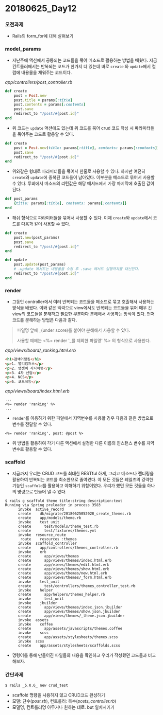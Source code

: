 # 20180625_Day12

### 오전과제

- Rails의 form_for에 대해 살펴보기



### model_params

- 지난주에 액션에서 공통되는 코드들을 묶어 메소드로 활용하는 방법을 배웠다. 지금 컨트롤러에서는 반복되는 코드가 한가지 더 있는데 바로 `create` 와 `update`에서 컬럼에 내용물을 채워주는 코드이다.

*app/controllers/post_controller.rb*

```ruby
def create
    post = Post.new
    post.title = params[:title]
    post.contents = params[:contents]
    post.save
    redirect_to "/post/#{post.id}"
end
```

- 위 코드는 `update` 액션에도 있는데 위 코드를 묶어 crud 코드 작성 시 파라미터들을 묶어주는 코드로 활용할 수 있다.

```ruby
def create
    post = Post.new(title: params[:title], contents: params[:contents])
    post.save
    redirect_to "/post/#{post.id}"
end
```

- 위와같은 형태로 파라미터들을 묶어서 한줄로 사용할 수 있다. 하지만 여전히 `create`와 `update`에 중복된 코드들이 남아있다. 이부분을 메소드로 묶어서 사용할 수 있다. 루비에서 메소드의 리턴값은 해당 메서드에서 가장 마지막에 호출된 값이 된다.

```ruby
def post_params
	{title: params[:title], contents: params[:contents]} 
end
```

- 해쉬 형식으로 파라미터들을 묶어서 사용할 수 있다. 이제 `create`와 `update`에서 코드를 다음과 같이 사용할 수 있다.

```ruby
def create
    post.new(post_params)
    post.save
    redirect_to "/post/#{post.id}"
end

def update
    post.update(post_params)
    # .update 메서드는 내용물을 수정 후 .save 메서드 실행까지를 대신한다.
    redirect_to "/post/#{post.id}"
end
```



### render

- 그동안 controller에서 여러 반복되는 코드들을 메소드로 묶고 호출해서 사용하는 방식을 배웠다. 이와 같은 맥락으로 view에서도 반복되는 코드들을 묶어 매우 긴 view의 코드들을 분해하고 필요한 부분마다 분해해서 사용하는 방식이 있다. 먼저 코드를 분해하는 방법은 다음과 같다.

> 파일명 앞에 _(under score)를 붙여야 분해해서 사용할 수 있다.
>
> 사용할 때에는 <%= render '_를 제외한 파일명' %> 의 형식으로 사용한다.

*app/views/board/_ranking.html.erb*

```html
<h1>검색어랭킹</h1>
<p>1. 멀티캠퍼스</p>
<p>2. 멋쟁이 사자처럼</p>
<p>3. 4차 산업</p>
<p>4. NCS</p>
<p>5. 코드네임</p>
```

*app/views/board/index.html.erb*

```erb
...
<%= render 'ranking' %>
...
```



- `render`를 이용하기 위한 파일에서 지역변수를 사용할 경우 다음과 같은 방법으로 변수를 전달할 수 있다.

```erb
<%= render 'ranking', post: @post %>
```

- 위 방법을 활용하여 각기 다른 액션에서 설정한 다른 이름의 인스턴스 변수를 지역변수로 활용할 수 있다.



### scaffold

- 지금까지 우리는 CRUD 코드를 최대한 RESTful 하게, 그리고 메소드나 렌더링을 활용하여 반복되는 코드를 최소한으로 줄여왔다. 이 모든 것들은 레일즈의 강력한 기능인 `scaffold`를 활용하고 이해하기 위함이였다. 우리가 했던 모든 것들을 하나의 명령으로 만들어 낼 수 있다.

```command
$ rails g scaffold theme title:string description:text
Running via Spring preloader in process 3583
      invoke  active_record
      create    db/migrate/20180625052020_create_themes.rb
      create    app/models/theme.rb
      invoke    test_unit
      create      test/models/theme_test.rb
      create      test/fixtures/themes.yml
      invoke  resource_route
       route    resources :themes
      invoke  scaffold_controller
      create    app/controllers/themes_controller.rb
      invoke    erb
      create      app/views/themes
      create      app/views/themes/index.html.erb
      create      app/views/themes/edit.html.erb
      create      app/views/themes/show.html.erb
      create      app/views/themes/new.html.erb
      create      app/views/themes/_form.html.erb
      invoke    test_unit
      create      test/controllers/themes_controller_test.rb
      invoke    helper
      create      app/helpers/themes_helper.rb
      invoke      test_unit
      invoke    jbuilder
      create      app/views/themes/index.json.jbuilder
      create      app/views/themes/show.json.jbuilder
      create      app/views/themes/_theme.json.jbuilder
      invoke  assets
      invoke    coffee
      create      app/assets/javascripts/themes.coffee
      invoke    scss
      create      app/assets/stylesheets/themes.scss
      invoke  scss
      create    app/assets/stylesheets/scaffolds.scss
```

- 명령어를 통해 만들어진 파일들의 내용을 확인하고 우리가 작성했던 코드들과 비교해보자.



### 간단과제

```command
$ rails _5.0.6_ new crud_test
```

- scaffold 명령을 사용하지 않고 CRUD코드 완성하기
- 모델: 단수(*post.rb*), 컨트롤러: 복수(*posts_controller.rb*)
- 모델명, 컨트롤러명 아무거나 원하는 데로. but 일치시키기
